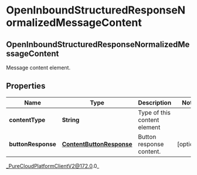 # OpenInboundStructuredResponseNormalizedMessageContent

## OpenInboundStructuredResponseNormalizedMessageContent
Message content element.

## Properties

|Name | Type | Description | Notes|
|------------ | ------------- | ------------- | -------------|
| **contentType** | **String** | Type of this content element | |
| **buttonResponse** | [**ContentButtonResponse**](ContentButtonResponse) | Button response content. | [optional] |



_PureCloudPlatformClientV2@172.0.0_
